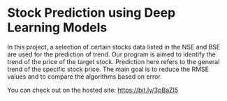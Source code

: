 # Stock Prediction using Deep Learning Models
In this project, a selection of certain stocks data listed in the NSE and BSE are used for the prediction of trend.
Our program is aimed to identify the trend of the price of the target stock.
Prediction here refers to the general trend of the specific stock price.
The main goal is to reduce the RMSE values and to compare the algorithms based on error.

You can check out on the hosted site: https://bit.ly/3pBaZl5
